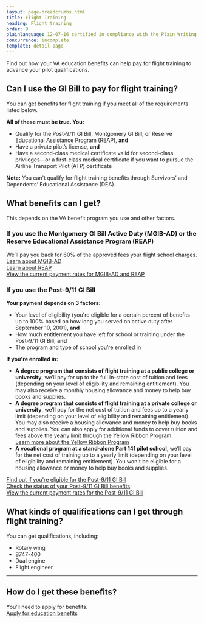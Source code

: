 ```yaml
---
layout: page-breadcrumbs.html
title: Flight Training
heading: Flight training
order: 9
plainlanguage: 12-07-16 certified in compliance with the Plain Writing Act
concurrence: incomplete
template: detail-page
---
```


<div itemscope itemtype="http://schema.org/FAQPage">
<div itemprop="description" class="va-introtext">

Find out how your VA education benefits can help pay for flight training to advance your pilot qualifications.

</div>

<h2 itemprop="name">Can I use the GI Bill to pay for flight training?</h2>
<div itemprop="acceptedAnswer" itemscope itemtype="http://schema.org/Answer">
<div itemprop="text">

You can get benefits for flight training if you meet all of the requirements listed below.

**All of these must be true. You:**

- Qualify for the Post-9/11 GI Bill, Montgomery GI Bill, or Reserve Educational Assistance Program (REAP), **and**
- Have a private pilot’s license, **and**
- Have a second-class medical certificate valid for second-class privileges—or a first-class medical certificate if you want to pursue the Airline Transport Pilot (ATP) certificate

**Note:** You can't qualify for flight training benefits through Survivors’ and Dependents’ Educational Assistance (DEA).

</div>
</div>

<div itemscope itemtype="http://schema.org/Question">
<h2 itemprop="name">What benefits can I get?</h2>
<div itemprop="acceptedAnswer" itemscope itemtype="http://schema.org/Answer">
<div itemprop="text">

This depends on the VA benefit program you use and other factors.

### If you use the Montgomery GI Bill Active Duty (MGIB-AD) or the Reserve Educational Assistance Program (REAP)

We’ll pay you back for 60% of the approved fees your flight school charges.<br>
[Learn about MGIB-AD](/education/about-gi-bill-benefits/montgomery-active-duty/)<br>
[Learn about REAP](/education/other-va-education-benefits/reap/)<br>
[View the current payment rates for MGIB-AD and REAP](https://www.benefits.va.gov/gibill/resources/benefits_resources/rate_tables.asp)

### If you use the Post-9/11 GI Bill

**Your payment depends on 3 factors:**

- Your level of eligibility (you're eligible for a certain percent of benefits up to 100% based on how long you served on active duty after September 10, 2001), **and**
- How much entitlement you have left for school or training under the Post-9/11 GI Bill, **and**
- The program and type of school you’re enrolled in

**If you're enrolled in:**

- **A degree program that consists of flight training at a public college or university**, we’ll pay for up to the full in-state cost of tuition and fees (depending on your level of eligibility and remaining entitlement). You may also receive a monthly housing allowance and money to help buy books and supplies.
- **A degree program that consists of flight training at a private college or university**, we’ll pay for the net cost of tuition and fees up to a yearly limit (depending on your level of eligibility and remaining entitlement). You may also receive a housing allowance and money to help buy books and supplies. You can also apply for additional funds to cover tuition and fees above the yearly limit through the Yellow Ribbon Program.<br>
[Learn more about the Yellow Ribbon Program](/education/about-gi-bill-benefits/post-9-11/yellow-ribbon-program/)
- **A vocational program at a stand-alone Part 141 pilot school**, we’ll pay for the net cost of training up to a yearly limit (depending on your level of eligibility and remaining entitlement). You won't be eligible for a housing allowance or money to help buy books and supplies.

[Find out if you're eligible for the Post-9/11 GI Bill](/education/about-gi-bill-benefits/post-9-11/) <br>
[Check the status of your Post-9/11 GI Bill benefits](/education/gi-bill/post-9-11/ch-33-benefit/) <br>
[View the current payment rates for the Post-9/11 GI Bill](https://www.benefits.va.gov/gibill/resources/benefits_resources/rate_tables.asp)

</div>
</div>
</div>

<div itemscope itemtype="http://schema.org/Question">
<h2 itemprop="name">What kinds of qualifications can I get through flight training?</h2>
<div itemprop="acceptedAnswer" itemscope itemtype="http://schema.org/Answer">
<div itemprop="text">

You can get qualifications, including:
- Rotary wing
- B747-400
- Dual engine
- Flight engineer

-----

<div itemscope itemtype="http://schema.org/Question">
<h2 itemprop="name">How do I get these benefits?</h2>
<div itemprop="acceptedAnswer" itemscope itemtype="http://schema.org/Answer">
<div itemprop="text">

You’ll need to apply for benefits. <br>
[Apply for education benefits](/education/how-to-apply/)

</div>
</div>
</div>
</div>
